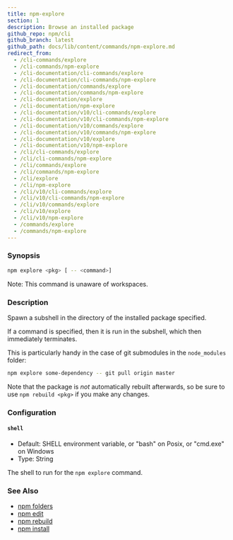 ```yaml
---
title: npm-explore
section: 1
description: Browse an installed package
github_repo: npm/cli
github_branch: latest
github_path: docs/lib/content/commands/npm-explore.md
redirect_from:
  - /cli-commands/explore
  - /cli-commands/npm-explore
  - /cli-documentation/cli-commands/explore
  - /cli-documentation/cli-commands/npm-explore
  - /cli-documentation/commands/explore
  - /cli-documentation/commands/npm-explore
  - /cli-documentation/explore
  - /cli-documentation/npm-explore
  - /cli-documentation/v10/cli-commands/explore
  - /cli-documentation/v10/cli-commands/npm-explore
  - /cli-documentation/v10/commands/explore
  - /cli-documentation/v10/commands/npm-explore
  - /cli-documentation/v10/explore
  - /cli-documentation/v10/npm-explore
  - /cli/cli-commands/explore
  - /cli/cli-commands/npm-explore
  - /cli/commands/explore
  - /cli/commands/npm-explore
  - /cli/explore
  - /cli/npm-explore
  - /cli/v10/cli-commands/explore
  - /cli/v10/cli-commands/npm-explore
  - /cli/v10/commands/explore
  - /cli/v10/explore
  - /cli/v10/npm-explore
  - /commands/explore
  - /commands/npm-explore
---
```


### Synopsis

```bash
npm explore <pkg> [ -- <command>]
```

Note: This command is unaware of workspaces.

### Description

Spawn a subshell in the directory of the installed package specified.

If a command is specified, then it is run in the subshell, which then
immediately terminates.

This is particularly handy in the case of git submodules in the
`node_modules` folder:

```bash
npm explore some-dependency -- git pull origin master
```

Note that the package is *not* automatically rebuilt afterwards, so be
sure to use `npm rebuild <pkg>` if you make any changes.

### Configuration

#### `shell`

* Default: SHELL environment variable, or "bash" on Posix, or "cmd.exe" on
  Windows
* Type: String

The shell to run for the `npm explore` command.



### See Also

* [npm folders](/cli/v10/configuring-npm/folders)
* [npm edit](/cli/v10/commands/npm-edit)
* [npm rebuild](/cli/v10/commands/npm-rebuild)
* [npm install](/cli/v10/commands/npm-install)
